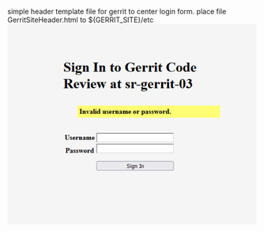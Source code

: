 simple header template file for gerrit to center login form. place file GerritSiteHeader.html to ${GERRIT_SITE}/etc
![example](gerrit-example.png)
